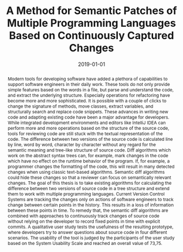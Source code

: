 ---
abstract: Modern tools for developing software have added a plethora of capabilities
  to support software engineers in their daily work. These tools do not only provide
  simple features based on the words in a file, but parse and understand the code,
  and extract the underlying structure. Especially operations for refactoring have
  become more and more sophisticated. It is possible with a couple of clicks to change
  the signature of methods, move classes, extract variables, and structurally search
  and replace code snippets. These advances in writing new code and adapting existing
  code have been a major advantage for developers. While integrated development environments
  and editors like IntelliJ IDEA can perform more and more operations based on the
  structure of the source code, tools for reviewing code are still stuck with the
  textual representation of the code. The difference between two versions of the source
  code is calculated line by line, word by word, character by character without any
  regard for the semantic meaning and tree-like structure of source code. Diff algorithms
  which work on the abstract syntax trees can, for example, mark changes in the code
  which have no effect on the runtime behavior of the program. If, for example, a
  programmer changes the formatting of the code, this will result in many detected
  changes when using classic text-based algorithms. Semantic diff algorithms could
  hide these changes so that a reviewer can focus on semantically relevant changes.
  The goal of this thesis is to take existing algorithms for calculating the difference
  between two versions of source code in a tree structure and extend them to work
  with multiple programming languages. Current Version Control Systems are tracking
  the changes only on actions of software engineers to track change between certain
  points in the history. This results in a loss of information between these points
  in time. To remedy that, the semantic diff algorithms are combined with approaches
  to continuously track changes of source code without relying on the developer to
  record fixed points in time with explicit commits. A qualitative user study tests
  the usefulness of the resulting prototype, where developers try to answer questions
  about source code in four different scenarios. The usability of the tool is judged
  by the participants of the user study based on the System Usability Scale and reached
  an overall value of 73,75.
authors:
- Matthias Sperl
date: '2019-01-01'
featured: false
publication_types:
- '7'
publishDate: '2019-01-01'
title: A Method for Semantic Patches of Multiple Programming Languages Based on Continuously
  Captured Changes
url_pdf: ''
---